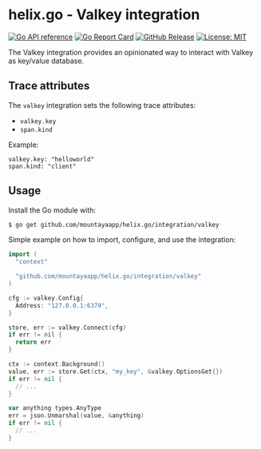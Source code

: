 # helix.go - Valkey integration

[![Go API reference](https://pkg.go.dev/badge/github.com/mountayaapp/helix.go.svg)](https://pkg.go.dev/github.com/mountayaapp/helix.go/integration/valkey)
[![Go Report Card](https://goreportcard.com/badge/github.com/mountayaapp/helix.go/integration/valkey)](https://goreportcard.com/report/github.com/mountayaapp/helix.go/integration/valkey)
[![GitHub Release](https://img.shields.io/github/v/release/mountayaapp/helix.go)](https://github.com/mountayaapp/helix.go/releases/latest)
[![License: MIT](https://img.shields.io/badge/License-MIT-green.svg)](https://opensource.org/licenses/MIT)

The Valkey integration provides an opinionated way to interact with Valkey as
key/value database.

## Trace attributes

The `valkey` integration sets the following trace attributes:
- `valkey.key`
- `span.kind`

Example:
```
valkey.key: "helloworld"
span.kind: "client"
```

## Usage

Install the Go module with:
```sh
$ go get github.com/mountayaapp/helix.go/integration/valkey
```

Simple example on how to import, configure, and use the integration:
```go
import (
  "context"

  "github.com/mountayaapp/helix.go/integration/valkey"
)

cfg := valkey.Config{
  Address: "127.0.0.1:6379",
}

store, err := valkey.Connect(cfg)
if err != nil {
  return err
}

ctx := context.Background()
value, err := store.Get(ctx, "my_key", &valkey.OptionsGet{})
if err != nil {
  // ...
}

var anything types.AnyType
err = json.Unmarshal(value, &anything)
if err != nil {
  // ...
}
```
